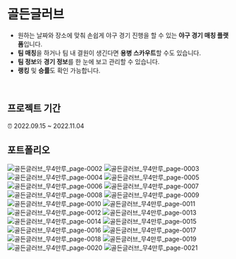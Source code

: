 # 골든글러브
- 원하는 날짜와 장소에 맞춰 손쉽게 야구 경기 진행을 할 수 있는 **야구 경기 매칭 플랫폼**입니다. <br>
- **팀 매칭**을 하거나 팀 내 결원이 생긴다면 **용병 스카우트**할 수도 있습니다. <br>
- **팀 정보**와 **경기 정보**를 한 눈에 보고 관리할 수 있습니다. <br>
- **랭킹** 및 **승률**도 확인 가능합니다. <br>
<br>

## 프로젝트 기간
⏰ 2022.09.15 ~ 2022.11.04
<br>
## 포트폴리오

![골든글러브_무4만루_page-0002](https://user-images.githubusercontent.com/97905221/202080664-dc35c8a8-f618-4836-8baf-4a8aef8c3ef7.jpg)
![골든글러브_무4만루_page-0003](https://user-images.githubusercontent.com/97905221/202080670-f0647267-60ac-4a5f-8f9b-a66d4d4aaa26.jpg)
![골든글러브_무4만루_page-0004](https://user-images.githubusercontent.com/97905221/202080676-ba8f7ada-8f16-43ae-9782-334e929581c4.jpg)
![골든글러브_무4만루_page-0005](https://user-images.githubusercontent.com/97905221/202080682-73640d41-0396-4965-9f71-36c0f0b88b6b.jpg)
![골든글러브_무4만루_page-0006](https://user-images.githubusercontent.com/97905221/202080686-010827e0-0faf-403e-944f-3d974a6eb26d.jpg)
![골든글러브_무4만루_page-0007](https://user-images.githubusercontent.com/97905221/202080695-d72587fe-ae08-4a3c-ac1b-3ae09769eaf8.jpg)
![골든글러브_무4만루_page-0008](https://user-images.githubusercontent.com/97905221/202080700-fbff5bdd-5316-481c-b19c-e24e90f80b33.jpg)
![골든글러브_무4만루_page-0009](https://user-images.githubusercontent.com/97905221/202080707-18ebc1fc-9cff-4a21-8e05-3fd11540d44f.jpg)
![골든글러브_무4만루_page-0010](https://user-images.githubusercontent.com/97905221/202080711-ef73478b-7b7c-44a6-a49c-d1879ccc0ae2.jpg)
![골든글러브_무4만루_page-0011](https://user-images.githubusercontent.com/97905221/202080718-9f4a22e6-7103-4f0b-a09c-ac3f3b3e8d58.jpg)
![골든글러브_무4만루_page-0012](https://user-images.githubusercontent.com/97905221/202080720-e6c164e4-ad5c-481f-b7b2-f1242c2c4a4b.jpg)
![골든글러브_무4만루_page-0013](https://user-images.githubusercontent.com/97905221/202080723-65cf14ec-b2ea-4cf4-944a-59cd68d09dde.jpg)
![골든글러브_무4만루_page-0014](https://user-images.githubusercontent.com/97905221/202080725-dc8bf05b-d49c-4756-bb4e-7396db6decee.jpg)
![골든글러브_무4만루_page-0015](https://user-images.githubusercontent.com/97905221/202080728-3c04c00d-e599-4745-a4b5-1213eea9f0aa.jpg)
![골든글러브_무4만루_page-0016](https://user-images.githubusercontent.com/97905221/202080733-23377500-dcf1-441b-81da-6039b3c02b9e.jpg)
![골든글러브_무4만루_page-0017](https://user-images.githubusercontent.com/97905221/202080735-e9517a83-cec6-4afe-83e5-886e87f04543.jpg)
![골든글러브_무4만루_page-0018](https://user-images.githubusercontent.com/97905221/202080739-46dc0fb1-50d7-43ac-846c-2e5ba47ed6b3.jpg)
![골든글러브_무4만루_page-0019](https://user-images.githubusercontent.com/97905221/202080742-d41c31ef-2850-4dde-985c-f0a11edcdb02.jpg)
![골든글러브_무4만루_page-0020](https://user-images.githubusercontent.com/97905221/202080744-0a6ed4e9-8fc3-4386-82c6-8b97699efa6d.jpg)
![골든글러브_무4만루_page-0021](https://user-images.githubusercontent.com/97905221/202080745-ca975499-bba6-44d0-be39-dc130648e7b3.jpg)
